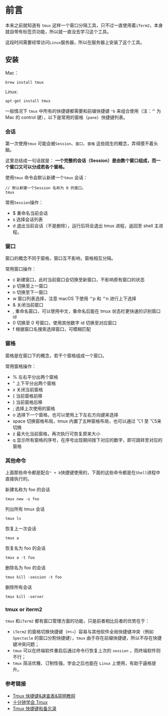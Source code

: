# 前言
本来之前就知道有 `tmux` 这样一个窗口分隔工具，只不过一直使用着`iTerm2`，本身就自带有标签页功能，所以就一直没去学习这个工具。

这段时间需要经常访问`Linux`服务器，所以在服务器上安装了这个工具。

## 安装
Mac：
```
brew install tmux
```

Linux:
```
apt-get install tmux
```
一般情况下 `tmux` 中所有的快捷键都需要和前缀快捷键 `⌃b` 来组合使用（注：⌃ 为 Mac 的 control 键），以下是常用的窗格（`pane`）快捷键列表。

### 会话
第一次使用`tmux` 可能会被`Session`、`窗口`、`窗格` 这些陌生的概念，弄得摸不着头脑。

这里总结成一句话就是：
**一个完整的会话（Session）是由数个窗口组成，而一个窗口又可以分成若各个窗格。**

使用`tmux` 命令会默认新建一个`tmux` 会话：
```
// 默认新建一个Session 名称为 0 的窗口。
tmux
```
常用`Session`操作：
* $ 重命名当前会话
* s 选择会话列表
* d 退出当前会话（不是删除），运行后将会退出 tmux 进程，返回至 shell 主进程。

### 窗口
窗口的概念不同于窗格，窗口互不影响，窗格相互分隔。

常用窗口操作：
* c 新建窗口，此时当前窗口会切换至新窗口，不影响原有窗口的状态
* p 切换至上一窗口
* n 切换至下一窗口
* w 窗口列表选择，注意 macOS 下使用 ⌃p 和 ⌃n 进行上下选择
* & 关闭当前窗口
* , 重命名窗口，可以使用中文，重命名后能在 tmux 状态栏更快速的识别窗口 id
* 0 切换至 0 号窗口，使用其他数字 id 切换至对应窗口
* f 根据窗口名搜索选择窗口，可模糊匹配

### 窗格
窗格是在窗口下的概念，若干个窗格组成一个窗口。

常用窗格操作：
* % 左右平分出两个窗格
* " 上下平分出两个窗格
* x 关闭当前窗格
* { 当前窗格前移
* } 当前窗格后移
* ; 选择上次使用的窗格
* o 选择下一个窗格，也可以使用上下左右方向键来选择
* space 切换窗格布局，tmux 内置了五种窗格布局，也可以通过 ⌥1 至 ⌥5来切换
* z 最大化当前窗格，再次执行可恢复原来大小
* q 显示所有窗格的序号，在序号出现期间按下对应的数字，即可跳转至对应的窗格

### 其他命令
上面那些命令都是配合`⌃ + b`快捷键使用的，下面的这些命令都是在`Shell`进程中直接执行的。

新建名称为 foo 的会话
```
tmux new -s foo 
```
列出所有 tmux 会话

```
tmux ls
```

恢复上一次会话
```
tmux a 
```
恢复名为 foo 的会话

```
tmux a -t foo
```

删除名为 foo 的会话

```
tmux kill -session -t foo
```

删除所有会话

```
tmux kill -server 
```

### tmux or iterm2 
`tmux` 和`iTerm2` 都有窗口管理方面的功能，只是前者相比后者的优势在于：

* `iTerm2` 的窗格切换快捷键（`⌘⌥→`）容易与其他软件全局快捷键冲突（例如 `Spectacle` 的窗口分割快捷键），`tmux` 由于存在前缀快捷键，所以不存在快捷键冲突问题；
* `tmux` 可以在终端软件重启后通过命令行恢复上次的 `session` ，而终端软件则不行；
* `tmux` 简洁优雅、订制性强，学会之后也能在 `Linux` 上使用，有助于逼格提升。

### 参考链接
* [Tmux 快捷键&速查表&简明教程](https://gist.github.com/ryerh/14b7c24dfd623ef8edc7)
* [十分钟学会 Tmux](https://www.cnblogs.com/kaiye/p/6275207.html)
* [Tmux 快捷键和备忘录](https://gist.github.com/MohamedAlaa/2961058)